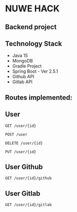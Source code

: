 # NUWE HACK
## Backend project

## Technology Stack
- Java 15
- MongoDB
- Gradle Project
- Spring Boot - Ver 2.5.1
- Github API
- Gitlab API


## Routes implemented:

## User

```
GET /user/{id}
```

```
POST /user
```

```
DELETE /user/{id}
```

```
PUT /user/{id}
```

## User Github
```
GET /user/{id}/github
```


## User Gitlab
```
GET /user/{id}/gitlab
```
